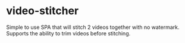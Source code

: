# video-stitcher
Simple to use SPA that will stitch 2 videos together with no watermark. Supports the ability to trim videos before stitching.

